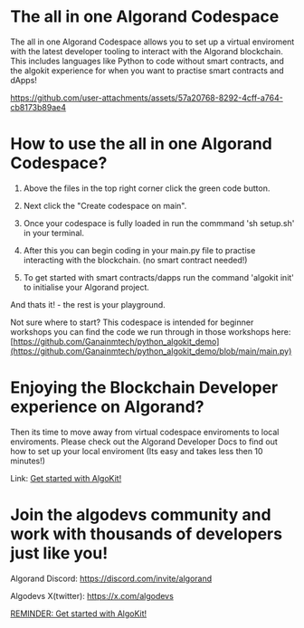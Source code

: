 # The all in one Algorand Codespace
The all in one Algorand Codespace allows you to set up a virtual enviroment with the latest developer tooling to interact with the Algorand blockchain. This includes languages like Python to code without smart contracts, and the algokit experience for when you want to practise smart contracts and dApps! 

https://github.com/user-attachments/assets/57a20768-8292-4cff-a764-cb8173b89ae4

# How to use the all in one Algorand Codespace?
1. Above the files in the top right corner click the green code button.

2. Next click the "Create codespace on main".

3. Once your codespace is fully loaded in run the commmand 'sh setup.sh' in your terminal.

4. After this you can begin coding in your main.py file to practise interacting with the blockchain. (no smart contract needed!)

5. To get started with smart contracts/dapps run the command 'algokit init' to initialise your Algorand project.

And thats it! - the rest is your playground. 

Not sure where to start? This codespace is intended for beginner workshops you can find the code we run through in those workshops here:
[https://github.com/Ganainmtech/python_algokit_demo](https://github.com/Ganainmtech/python_algokit_demo/blob/main/main.py)

# Enjoying the Blockchain Developer experience on Algorand?
Then its time to move away from virtual codespace enviroments to local enviroments. Please check out the Algorand Developer Docs to find out how to set up your local enviroment (Its easy and takes less then 10 minutes!) 

Link: [Get started with AlgoKit!](https://developer.algorand.org/algokit/?utm_source=af_employee&utm_medium=social&utm_campaign=algokit_sarajane&utm_content=download&utm_term=EME)

# Join the algodevs community and work with thousands of developers just like you!

Algorand Discord: https://discord.com/invite/algorand

Algodevs X(twitter): https://x.com/algodevs

[REMINDER: Get started with AlgoKit!](https://developer.algorand.org/algokit/?utm_source=af_employee&utm_medium=social&utm_campaign=algokit_sarajane&utm_content=download&utm_term=EME)
